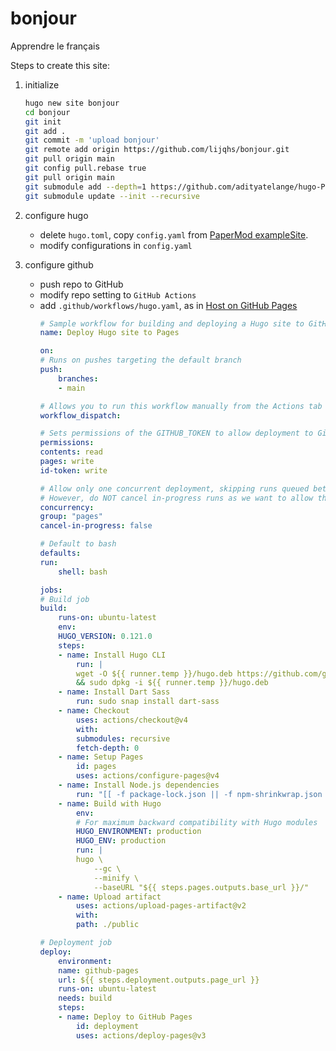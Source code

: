 # bonjour
Apprendre le français

Steps to create this site:

1. initialize
    ```sh
    hugo new site bonjour
    cd bonjour
    git init
    git add .
    git commit -m 'upload bonjour'
    git remote add origin https://github.com/lijqhs/bonjour.git
    git pull origin main
    git config pull.rebase true
    git pull origin main
    git submodule add --depth=1 https://github.com/adityatelange/hugo-PaperMod.git themes/PaperMod
    git submodule update --init --recursive
    ```

2. configure hugo

   - delete `hugo.toml`, copy `config.yaml` from [PaperMod exampleSite](https://github.com/adityatelange/hugo-PaperMod/blob/exampleSite/config.yml).
   - modify configurations in `config.yaml`

3. configure github

    - push repo to GitHub
    - modify repo setting to `GitHub Actions`
    - add `.github/workflows/hugo.yaml`, as in [Host on GitHub Pages](https://gohugo.io/hosting-and-deployment/hosting-on-github/)
        ```yaml
        # Sample workflow for building and deploying a Hugo site to GitHub Pages
        name: Deploy Hugo site to Pages

        on:
        # Runs on pushes targeting the default branch
        push:
            branches:
            - main

        # Allows you to run this workflow manually from the Actions tab
        workflow_dispatch:

        # Sets permissions of the GITHUB_TOKEN to allow deployment to GitHub Pages
        permissions:
        contents: read
        pages: write
        id-token: write

        # Allow only one concurrent deployment, skipping runs queued between the run in-progress and latest queued.
        # However, do NOT cancel in-progress runs as we want to allow these production deployments to complete.
        concurrency:
        group: "pages"
        cancel-in-progress: false

        # Default to bash
        defaults:
        run:
            shell: bash

        jobs:
        # Build job
        build:
            runs-on: ubuntu-latest
            env:
            HUGO_VERSION: 0.121.0
            steps:
            - name: Install Hugo CLI
                run: |
                wget -O ${{ runner.temp }}/hugo.deb https://github.com/gohugoio/hugo/releases/download/v${HUGO_VERSION}/hugo_extended_${HUGO_VERSION}_linux-amd64.deb \
                && sudo dpkg -i ${{ runner.temp }}/hugo.deb          
            - name: Install Dart Sass
                run: sudo snap install dart-sass
            - name: Checkout
                uses: actions/checkout@v4
                with:
                submodules: recursive
                fetch-depth: 0
            - name: Setup Pages
                id: pages
                uses: actions/configure-pages@v4
            - name: Install Node.js dependencies
                run: "[[ -f package-lock.json || -f npm-shrinkwrap.json ]] && npm ci || true"
            - name: Build with Hugo
                env:
                # For maximum backward compatibility with Hugo modules
                HUGO_ENVIRONMENT: production
                HUGO_ENV: production
                run: |
                hugo \
                    --gc \
                    --minify \
                    --baseURL "${{ steps.pages.outputs.base_url }}/"          
            - name: Upload artifact
                uses: actions/upload-pages-artifact@v2
                with:
                path: ./public

        # Deployment job
        deploy:
            environment:
            name: github-pages
            url: ${{ steps.deployment.outputs.page_url }}
            runs-on: ubuntu-latest
            needs: build
            steps:
            - name: Deploy to GitHub Pages
                id: deployment
                uses: actions/deploy-pages@v3
        ```